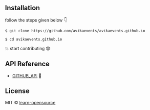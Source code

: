 ## Installation
follow the steps given below :point_down:
```
$ git clone https://github.com/avikaevents/avikaevents.github.io
```

```
$ cd avikaevents.github.io
```
:boom: start contributing :sunglasses:

## API Reference
- [GITHUB_API](https://developer.github.com/v3/) :lion:

## License
MIT © [learn-opensource](LICENSE)